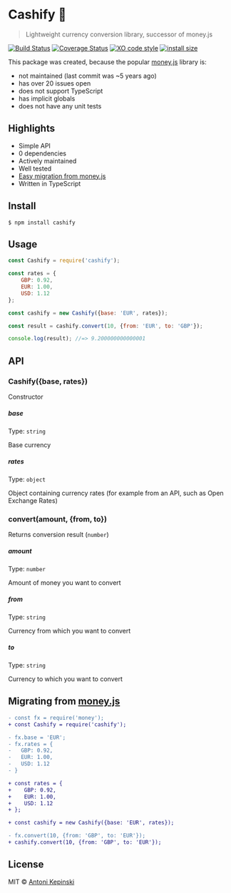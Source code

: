 # Cashify 💸

> Lightweight currency conversion library, successor of money.js

[![Build Status](https://travis-ci.org/xxczaki/cashify.svg?branch=master)](https://travis-ci.org/xxczaki/cashify) [![Coverage Status](https://coveralls.io/repos/github/xxczaki/cashify/badge.svg?branch=master)](https://coveralls.io/github/xxczaki/cashify?branch=master) [![XO code style](https://img.shields.io/badge/code_style-XO-5ed9c7.svg)](https://github.com/xojs/xo) [![install size](https://packagephobia.now.sh/badge?p=cashify)](https://packagephobia.now.sh/result?p=cashify)

This package was created, because the popular [money.js]() library is:
* not maintained (last commit was ~5 years ago)
* has over 20 issues open
* does not support TypeScript
* has implicit globals
* does not have any unit tests

## Highlights

- Simple API
- 0 dependencies
- Actively maintained
- Well tested
- [Easy migration from money.js](#migrating-from-money.js)
- Written in TypeScript

## Install

```
$ npm install cashify
```

## Usage

```js
const Cashify = require('cashify');

const rates = {
	GBP: 0.92,
	EUR: 1.00,
	USD: 1.12
};

const cashify = new Cashify({base: 'EUR', rates});

const result = cashify.convert(10, {from: 'EUR', to: 'GBP'});

console.log(result); //=> 9.200000000000001
```

## API

### Cashify({base, rates})

Constructor

##### base

Type: `string`

Base currency

##### rates

Type: `object`

Object containing currency rates (for example from an API, such as Open Exchange Rates)

### convert(amount, {from, to})

Returns conversion result (`number`)

##### amount

Type: `number`

Amount of money you want to convert

##### from

Type: `string`

Currency from which you want to convert

##### to

Type: `string`

Currency to which you want to convert

## Migrating from [money.js](http://openexchangerates.github.io/money.js/)

```diff
- const fx = require('money');
+ const Cashify = require('cashify');

- fx.base = 'EUR';
- fx.rates = {
-	GBP: 0.92,
-	EUR: 1.00,
-	USD: 1.12
- }

+ const rates = {
+	 GBP: 0.92,
+	 EUR: 1.00,
+	 USD: 1.12
+ };

+ const cashify = new Cashify({base: 'EUR', rates});

- fx.convert(10, {from: 'GBP', to: 'EUR'});
+ cashify.convert(10, {from: 'GBP', to: 'EUR'});
```

## License

MIT © [Antoni Kepinski](https://kepinski.me)
